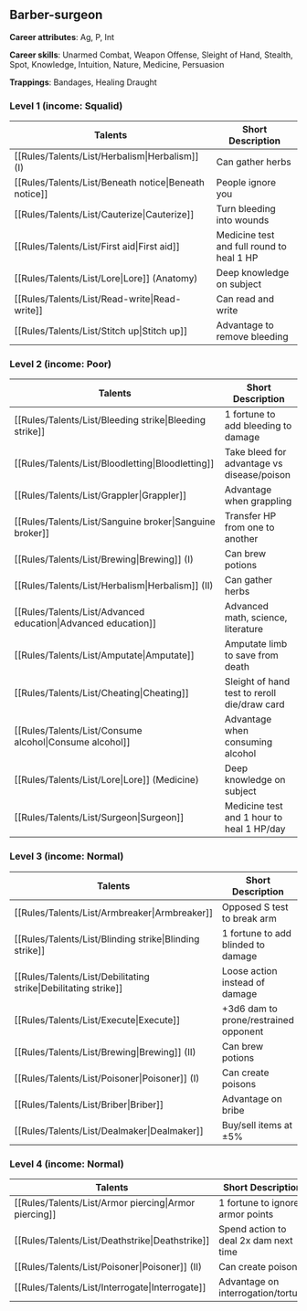 
## Barber-surgeon

**Career attributes**: Ag, P, Int

**Career skills**: Unarmed Combat, Weapon Offense, Sleight of Hand, Stealth, Spot, Knowledge, Intuition, Nature, Medicine, Persuasion

**Trappings**: Bandages, Healing Draught

### Level 1 (income: Squalid)

| Talents | Short Description |
| --- | --- |
| [[Rules/Talents/List/Herbalism\|Herbalism]] (I) | Can gather herbs |
| [[Rules/Talents/List/Beneath notice\|Beneath notice]] | People ignore you |
| [[Rules/Talents/List/Cauterize\|Cauterize]] | Turn bleeding into wounds |
| [[Rules/Talents/List/First aid\|First aid]] | Medicine test and full round to heal 1 HP |
| [[Rules/Talents/List/Lore\|Lore]] (Anatomy) | Deep knowledge on subject |
| [[Rules/Talents/List/Read-write\|Read-write]] | Can read and write |
| [[Rules/Talents/List/Stitch up\|Stitch up]] | Advantage to remove bleeding |


### Level 2 (income: Poor)

| Talents | Short Description |
| --- | --- |
| [[Rules/Talents/List/Bleeding strike\|Bleeding strike]] | 1 fortune to add bleeding to damage |
| [[Rules/Talents/List/Bloodletting\|Bloodletting]] | Take bleed for advantage vs disease/poison |
| [[Rules/Talents/List/Grappler\|Grappler]] | Advantage when grappling |
| [[Rules/Talents/List/Sanguine broker\|Sanguine broker]] | Transfer HP from one to another |
| [[Rules/Talents/List/Brewing\|Brewing]] (I) | Can brew potions |
| [[Rules/Talents/List/Herbalism\|Herbalism]] (II) | Can gather herbs |
| [[Rules/Talents/List/Advanced education\|Advanced education]] | Advanced math, science, literature |
| [[Rules/Talents/List/Amputate\|Amputate]] | Amputate limb to save from death |
| [[Rules/Talents/List/Cheating\|Cheating]] | Sleight of hand test to reroll die/draw card |
| [[Rules/Talents/List/Consume alcohol\|Consume alcohol]] | Advantage when consuming alcohol |
| [[Rules/Talents/List/Lore\|Lore]] (Medicine) | Deep knowledge on subject |
| [[Rules/Talents/List/Surgeon\|Surgeon]] | Medicine test and 1 hour to heal 1 HP/day |


### Level 3 (income: Normal)

| Talents | Short Description |
| --- | --- |
| [[Rules/Talents/List/Armbreaker\|Armbreaker]] | Opposed S test to break arm |
| [[Rules/Talents/List/Blinding strike\|Blinding strike]] | 1 fortune to add blinded to damage |
| [[Rules/Talents/List/Debilitating strike\|Debilitating strike]] | Loose action instead of damage |
| [[Rules/Talents/List/Execute\|Execute]] | +3d6 dam to prone/restrained opponent |
| [[Rules/Talents/List/Brewing\|Brewing]] (II) | Can brew potions |
| [[Rules/Talents/List/Poisoner\|Poisoner]] (I) | Can create poisons |
| [[Rules/Talents/List/Briber\|Briber]] | Advantage on bribe |
| [[Rules/Talents/List/Dealmaker\|Dealmaker]] | Buy/sell items at ±5% |


### Level 4 (income: Normal)

| Talents | Short Description |
| --- | --- |
| [[Rules/Talents/List/Armor piercing\|Armor piercing]] | 1 fortune to ignore armor points |
| [[Rules/Talents/List/Deathstrike\|Deathstrike]] | Spend action to deal 2x dam next time |
| [[Rules/Talents/List/Poisoner\|Poisoner]] (II) | Can create poisons |
| [[Rules/Talents/List/Interrogate\|Interrogate]] | Advantage on interrogation/torture |



